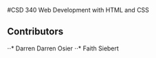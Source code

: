 #CSD 340 Web Development with HTML and CSS
## Contributors
⋅⋅* Darren Darren Osier
⋅⋅* Faith Siebert
